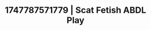---
categories:
- Mutual desire
- Spiritual kink
- Intimate rituals
- MILF fantasy
- CPR fetish
image: /assets/images/1747787571779.webp
layout: post
seo:
  description: Featured content with high-quality ABDL Play, Scat Fetish. HD images
    available.
  keywords: ABDL Play, Scat Fetish
  og_image: /assets/images/1747787571779.webp
  schema_type: VisualArtwork
tags:
- ABDL Play
- Scat Fetish
- '#1747787571779'
title: 1747787571779 | Scat Fetish ABDL Play
---